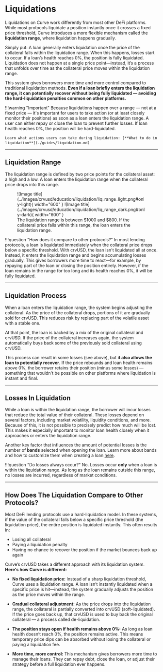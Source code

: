 <h1>Liquidations</h1>

Liquidations on Curve work differently from most other DeFi platforms. While most protocols liquidate a position instantly once it crosses a fixed price threshold, Curve introduces a more flexible mechanism called the **liquidation range**, where liquidation happens gradually.

Simply put: A loan generally enters liquidation once the price of the collateral falls within the liquidation range. When this happens, losses start to occur. If a loan’s health reaches 0%, the position is fully liquidated. Liquidation does not happen at a single price point—instead, it’s a process that unfolds over time as the collateral price moves within the liquidation range.

This system gives borrowers more time and more control compared to traditional liquidation methods.
**Even if a loan briefly enters the liquidation range, it can potentially recover without being fully liquidated — avoiding the hard-liquidation penalties common on other platforms.**

!!!warning "Important"
    Because liquidations happen over a range — not at a fixed price — it's important for users to take action (or at least closely monitor their positions) as soon as a loan enters the liquidation range. A user can either repay or close the loan to prevent further losses. If loan health reaches 0%, the position will be hard-liquidated.

    Learn what actions users can take during liquidation: [**What to do in liquidation**](./guides/liquidation.md)

---

## **Liquidation Range**

The liquidation range is defined by two price points for the collateral asset: a high and a low. A loan enters the liquidation range when the collateral price drops into this range.

<figure markdown="span">
    ![Image title](../images/crvusd/education/liquidation/liq_range_light.png#only-light){ width="600" }
    ![Image title](../images/crvusd/education/liquidation/liq_range_dark.png#only-dark){ width="600" }
<figcaption>The liquidation range is between $1000 and $800. If the collateral price falls within this range, the loan enters the liquidation range.</figcaption>
</figure>

!!!question "How does it compare to other protocols?"
    In most lending protocols, a loan is liquidated immediately when the collateral price drops below a specific threshold. With crvUSD, the loan isn't liquidated all at once. Instead, it enters the liquidation range and begins accumulating losses gradually. This gives borrowers more time to react—for example, by repaying part of the loan or closing the position entirely. However, if the loan remains in the range for too long and its health reaches 0%, it will be fully liquidated.

---

## **Liquidation Process**

When a loan enters the liquidation range, the system begins adjusting the collateral. As the price of the collateral drops, portions of it are gradually sold for crvUSD. This reduces risk by replacing part of the volatile asset with a stable one.

At that point, the loan is backed by a mix of the original collateral and crvUSD. If the price of the collateral increases again, the system automatically buys back some of the previously sold collateral using crvUSD.

This process can result in some losses (see above), but **it also allows the loan to potentially recover**. If the price rebounds and loan health remains above 0%, the borrower retains their position (minus some losses) — something that wouldn't be possible on other platforms where liquidation is instant and final.

---

## **Losses In Liquidation**

While a loan is within the liquidation range, the borrower will incur losses that reduce the total value of their collateral. These losses depend on several factors, including market volatility, liquidity conditions, and more. Because of this, it is not possible to precisely predict how much will be lost. This makes it especially important to monitor loan health closely when it approaches or enters the liquidation range.

Another key factor that influences the amount of potential losses is the number of **bands** selected when opening the loan. Learn more about bands and how to customize them when creating a loan [here](todo).

!!!question "Do losses always occur?"
    No. Losses occur **only** when a loan is within the liquidation range. As long as the loan remains outside this range, no losses are incurred, regardless of market conditions.

---

## **How Does The Liquidation Compare to Other Protocols?**

Most DeFi lending protocols use a hard-liquidation model. In these systems, if the value of the collateral falls below a specific price threshold (the liquidation price), the entire position is liquidated instantly. This often results in:

- Losing all collateral
- Paying a liquidation penalty
- Having no chance to recover the position if the market bounces back up again

Curve’s crvUSD takes a different approach with its liquidation system. **Here's how Curve is different:**

- **No fixed liquidation price:** Instead of a sharp liquidation threshold, Curve uses a liquidation range. A loan isn’t instantly liquidated when a specific price is hit—instead, the system gradually adjusts the position as the price moves within the range.

- **Gradual collateral adjustment:** As the price drops into the liquidation range, the collateral is partially converted into crvUSD (soft-liquidated). If the price goes back up, that crvUSD is used to buy back the original collateral — a process called de-liquidation.

- **The position stays open if health remains above 0%:** As long as loan health doesn’t reach 0%, the position remains active. This means temporary price dips can be absorbed without losing the collateral or paying a liquidation fee.

- **More time, more control:** This mechanism gives borrowers more time to manage their loans. They can repay debt, close the loan, or adjust their strategy before a full liquidation ever happens.
